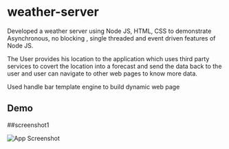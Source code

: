 # weather-server


Developed a weather server using Node JS, HTML, CSS to demonstrate Asynchronous, no blocking , single threaded and event driven features of Node JS.

The User provides his location to the application which uses third party services to covert the location into a forecast and send the data back to the user and user can navigate to other web pages to know more data.

Used handle bar template engine to build dynamic web page

## Demo

##screenshot1

![App Screenshot]()
